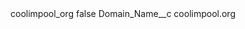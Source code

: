 <?xml version="1.0" encoding="UTF-8"?>
<CustomMetadata xmlns="http://soap.sforce.com/2006/04/metadata" xmlns:xsi="http://www.w3.org/2001/XMLSchema-instance" xmlns:xsd="http://www.w3.org/2001/XMLSchema">
    <label>coolimpool_org</label>
    <protected>false</protected>
    <values>
        <field>Domain_Name__c</field>
        <value xsi:type="xsd:string">coolimpool.org</value>
    </values>
</CustomMetadata>
